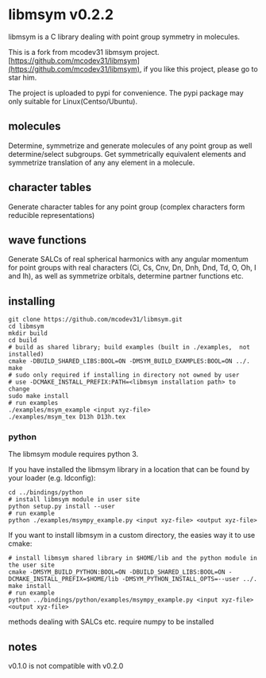 # libmsym v0.2.2
libmsym is a C library dealing with point group symmetry in molecules.

This is a fork from mcodev31 libmsym project. [https://github.com/mcodev31/libmsym](https://github.com/mcodev31/libmsym), 
if you like this project, please go to star him.

The project is uploaded to pypi for convenience. The pypi package may only suitable for Linux(Centso/Ubuntu).


## molecules
Determine, symmetrize and generate molecules of any point group as well determine/select subgroups.
Get symmetrically equivalent elements and symmetrize translation of any any element in a molecule.

## character tables
Generate character tables for any point group (complex characters form reducible representations)

## wave functions
Generate SALCs of real spherical harmonics with any angular momentum for point groups with real characters (Ci, Cs, Cnv, Dn, Dnh, Dnd, Td, O, Oh, I and Ih), as well as symmetrize orbitals, determine partner functions etc.

## installing

```shell
git clone https://github.com/mcodev31/libmsym.git
cd libmsym
mkdir build
cd build
# build as shared library; build examples (built in ./examples,  not installed)
cmake -DBUILD_SHARED_LIBS:BOOL=ON -DMSYM_BUILD_EXAMPLES:BOOL=ON ../.
make
# sudo only required if installing in directory not owned by user
# use -DCMAKE_INSTALL_PREFIX:PATH=<libmsym installation path> to change
sudo make install
# run examples
./examples/msym_example <input xyz-file>
./examples/msym_tex D13h D13h.tex
```

### python

The libmsym module requires python 3.

If you have installed the libmsym library in a location that can be found by your loader (e.g. ldconfig):
```shell
cd ../bindings/python
# install libmsym module in user site
python setup.py install --user
# run example
python ./examples/msympy_example.py <input xyz-file> <output xyz-file>
```

If you want to install libmsym in a custom directory, the easies way it to use cmake:
```shell
# install libmsym shared library in $HOME/lib and the python module in the user site
cmake -DMSYM_BUILD_PYTHON:BOOL=ON -DBUILD_SHARED_LIBS:BOOL=ON -DCMAKE_INSTALL_PREFIX=$HOME/lib -DMSYM_PYTHON_INSTALL_OPTS=--user ../.
make install
# run example
python ../bindings/python/examples/msympy_example.py <input xyz-file> <output xyz-file>
```

methods dealing with SALCs etc. require numpy to be installed

## notes

v0.1.0 is not compatible with v0.2.0
